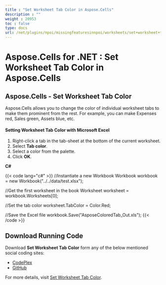 ```yaml
---
title : "Set Worksheet Tab Color in Aspose.Cells" 
description : "" 
weight : 20953 
toc : false
type: docs
url: /net/plugins/npoi/missingfeaturesinnpoi/worksheets/set+worksheet+tab+color+in+aspose.cells/
---
```


# Aspose.Cells for .NET : Set Worksheet Tab Color in Aspose.Cells


## Aspose.Cells - Set Worksheet Tab Color

Aspose.Cells allows you to change the color of individual worksheet tabs to make them prominent from the rest. For example, you can make Expenses red, Sales green, Assets blue, etc.

#### Setting Worksheet Tab Color with Microsoft Excel

1.  Right-click a tab in the tab-sheet at the bottom of the current worksheet.
2.  Select **Tab color**.
3.  Select a color from the palette.
4.  Click **OK**.

**C#**

{{< code lang="c#" >}}
//Instantiate a new Workbook
Workbook workbook = new Workbook("../../data/test.xlsx");

//Get the first worksheet in the book
Worksheet worksheet = workbook.Worksheets[0];

//Set the tab color
worksheet.TabColor = Color.Red;

//Save the Excel file
workbook.Save("AsposeColoredTab_Out.xls");
{{< /code >}}

## Download Running Code

Download **Set Worksheet Tab Color** form any of the below mentioned social coding sites:

*   [CodePlex](https://asposenpoi.codeplex.com/downloads/get/1482195)
*   [GitHub](https://github.com/aspose-cells/Aspose.Cells-for-.NET/releases/download/AsposeCellsFeaturesMissinginNPOI_v1.0/Set.Worksheet.Tab.Color.Aspose.Cells.zip)

For more details, visit [Set Worksheet Tab Color](http://www.aspose.com/docs/display/cellsnet/Set+Worksheet+Tab+Color).

